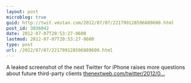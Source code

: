 ```yaml
---
layout: post
microblog: true
guid: http://twit.vmstan.com/2012/07/07/221799128596889600.html
post_id: 3036042
date: 2012-07-07T20:53:27-0600
lastmod: 2012-07-07T20:53:27-0600
type: post
url: /2012/07/07/221799128596889600.html
---
```

A leaked screenshot of the next Twitter for iPhone raises more questions about future third-party clients <a href="http://thenextweb.com/twitter/2012/07/07/a-leaked-screenshot-of-twitter-for-iphone-raises-more-questions-about-the-future-of-third-party-clients/">thenextweb.com/twitter/2012/0…</a>
